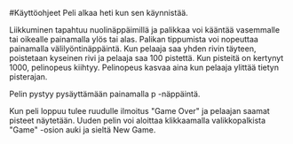 #Käyttöohjeet
Peli alkaa heti kun sen käynnistää.

Liikkuminen tapahtuu nuolinäppäimillä ja palikkaa voi kääntää vasemmalle tai oikealle painamalla ylös tai alas.
Palikan tippumista voi nopeuttaa painamalla välilyöntinäppäintä. Kun pelaaja saa yhden rivin täyteen, poistetaan kyseinen rivi ja pelaaja saa 100 pistettä. Kun pisteitä on kertynyt 1000, pelinopeus kiihtyy. Pelinopeus kasvaa aina kun pelaaja ylittää tietyn pisterajan.

Pelin pystyy pysäyttämään painamalla p -näppäintä.

Kun peli loppuu tulee ruudulle ilmoitus "Game Over" ja pelaajan saamat pisteet näytetään. Uuden pelin voi aloittaa klikkaamalla valikkopalkista "Game" -osion auki ja sieltä New Game.
